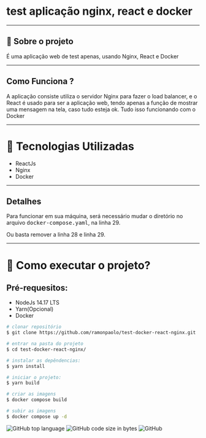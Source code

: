 # test aplicação nginx, react e docker

---

## 📑 Sobre o projeto

É uma aplicação web de test apenas, usando Nginx, React e Docker

---

## Como Funciona ?

A aplicação consiste utiliza o servidor Nginx para fazer o load balancer, e o React é usado para ser a aplicação web, tendo apenas a função de mostrar uma mensagem na tela, caso tudo esteja ok. Tudo isso funcionando com o Docker

---

# 🚀 Tecnologias Utilizadas
- ReactJs
- Nginx
- Docker

---

## Detalhes

Para funcionar em sua máquina, será necessário mudar o diretório no arquivo <kbd>docker-compose.yaml</kbd>, na linha 29. 

Ou basta remover a linha 28 e linha 29.

---

# 📁 Como executar o projeto?

## Pré-requesitos:

-   NodeJs 14.17 LTS 
-   Yarn(Opcional)
-   Docker

```bash
# clonar repositório
$ git clone https://github.com/ramonpaolo/test-docker-react-nginx.git

# entrar na pasta do projeto
$ cd test-docker-react-nginx/

# instalar as depêndencias:
$ yarn install

# iniciar o projeto:
$ yarn build

# criar as imagens
$ docker compose build

# subir as imagens
$ docker compose up -d
```

![GitHub top language](https://img.shields.io/github/languages/top/ramonpaolo/test-docker-react-nginx)
![GitHub code size in bytes](https://img.shields.io/github/languages/code-size/ramonpaolo/test-docker-react-nginx)
![GitHub](https://img.shields.io/github/license/ramonpaolo/test-docker-react-nginx)
